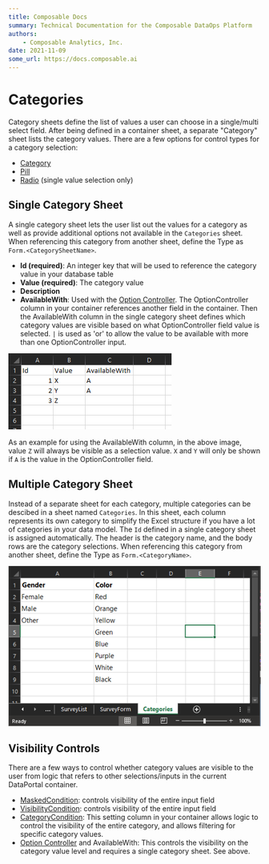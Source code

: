 ```yaml
---
title: Composable Docs
summary: Technical Documentation for the Composable DataOps Platform
authors:
    - Composable Analytics, Inc.
date: 2021-11-09
some_url: https://docs.composable.ai
---
```


# Categories

Category sheets define the list of values a user can choose in a single/multi select field. After being defined in a container sheet, a separate "Category" sheet lists the category values. There are a few options for control types for a category selection:

- [Category](./05.Control-Details/Category.md)
- [Pill](./05.Control-Details/Pill.md)
- [Radio](./05.Control-Details/Radio.md) (single value selection only)

## Single Category Sheet

A single category sheet lets the user list out the values for a category as well as provide additional options not available in the `Categories` sheet. When referencing this category from another sheet, define the Type as `Form.<CategorySheetName>`.

- **Id (required)**: An integer key that will be used to reference the category value in your database table 
- **Value (required)**: The category value
- **Description**
- **AvailableWith**: Used with the [Option Controller](./06.Setting-Details/OptionController.md). The OptionController column in your container references another field in the container. Then the AvailableWith column in the single category sheet defines which category values are visible based on what OptionController field value is selected. `|` is used as 'or' to allow the value to be available with more than one OptionController input.

![Single Category Sheet](img/SingleCategory.png)

As an example for using the AvailableWith column, in the above image, value `Z` will always be visible as a selection value. `X` and `Y` will only be shown if `A` is the value in the OptionController field.

## Multiple Category Sheet

Instead of a separate sheet for each category, multiple categories can be descibed in a sheet named `Categories`. In this sheet, each column represents its own category to simplify the Excel structure if you have a lot of categories in your data model. The `Id` defined in a single category sheet is assigned automatically. The header is the category name, and the body rows are the category selections. When referencing this category from another sheet, define the Type as `Form.<CategoryName>`.

![Categories Sheet](./img/CategoriesSheet.png)

## Visibility Controls

There are a few ways to control whether category values are visible to the user from logic that refers to other selections/inputs in the current DataPortal container.

- [MaskedCondition](./06.Setting-Details/MaskedCondition.md): controls visibility of the entire input field
- [VisibilityCondition](./06.Setting-Details/VisibilityCondition.md): controls visibility of the entire input field
- [CategoryCondition](./06.Setting-Details/CategoryCondition.md): This setting column in your container allows logic to control the visibility of the entire category, and allows filtering for specific category values.
- [Option Controller](./06.Setting-Details/OptionController.md) and AvailableWith: This controls the visibility on the category value level and requires a single category sheet. See above.

